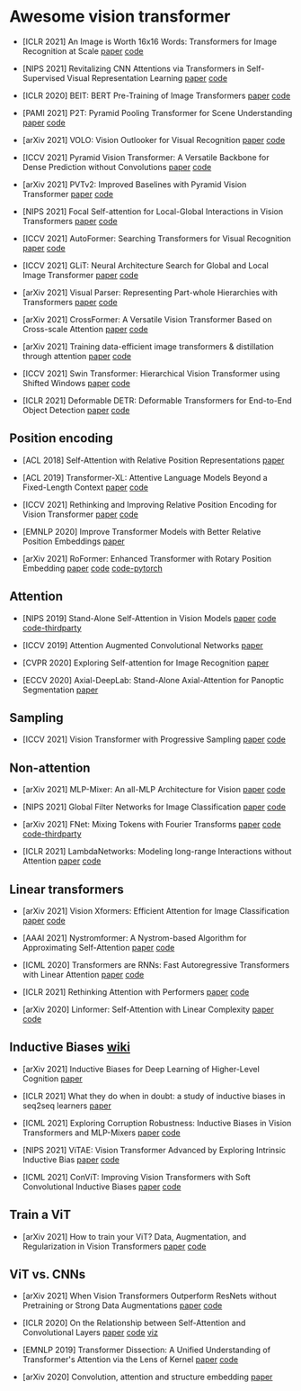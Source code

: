 # Awesome vision transformer

* [ICLR 2021] An Image is Worth 16x16 Words: Transformers for Image Recognition at Scale [paper](https://arxiv.org/pdf/2010.11929.pdf) [code](https://github.com/google-research/vision_transformer)

* [NIPS 2021] Revitalizing CNN Attentions via Transformers in Self-Supervised Visual Representation Learning [paper](https://arxiv.org/pdf/2110.05340v1.pdf) [code](https://github.com/ChongjianGE/CARE)

* [ICLR 2020] BEIT: BERT Pre-Training of Image Transformers [paper](https://arxiv.org/pdf/2106.08254v1.pdf) [code](https://github.com/microsoft/unilm/tree/master/beit)

* [PAMI 2021] P2T: Pyramid Pooling Transformer for Scene Understanding [paper](https://arxiv.org/pdf/2106.12011v3.pdf) [code](https://github.com/yuhuan-wu/P2T)

* [arXiv 2021] VOLO: Vision Outlooker for Visual Recognition [paper](https://arxiv.org/pdf/2106.13112v2.pdf) [code](https://github.com/sail-sg/volo)

* [ICCV 2021] Pyramid Vision Transformer: A Versatile Backbone for Dense Prediction without Convolutions [paper](https://arxiv.org/pdf/2102.12122.pdf) [code](https://github.com/whai362/PVT)

* [arXiv 2021] PVTv2: Improved Baselines with Pyramid Vision Transformer [paper](https://arxiv.org/pdf/2106.13797v4.pdf) [code](https://github.com/whai362/PVT)

* [NIPS 2021] Focal Self-attention for Local-Global Interactions in Vision Transformers [paper](https://arxiv.org/pdf/2107.00641v1.pdf) [code](https://github.com/microsoft/Focal-Transformer)

* [ICCV 2021] AutoFormer: Searching Transformers for Visual Recognition [paper](https://arxiv.org/pdf/2107.00651v1.pdf) [code](https://github.com/microsoft/Cream)

* [ICCV 2021] GLiT: Neural Architecture Search for Global and Local Image Transformer [paper](https://arxiv.org/pdf/2107.02960v3.pdf) [code](https://github.com/bychen515/GLiT)

* [arXiv 2021] Visual Parser: Representing Part-whole Hierarchies with Transformers [paper](https://arxiv.org/pdf/2107.05790v1.pdf) [code](https://github.com/kevin-ssy/ViP)

* [arXiv 2021]  CrossFormer: A Versatile Vision Transformer Based on Cross-scale Attention [paper](https://arxiv.org/pdf/2108.00154v2.pdf) [code](https://github.com/cheerss/CrossFormer)

* [arXiv 2021] Training data-efficient image transformers & distillation through attention [paper](https://arxiv.org/pdf/2012.12877.pdf) [code](https://github.com/facebookresearch/deit)

* [ICCV 2021] Swin Transformer: Hierarchical Vision Transformer using Shifted Windows [paper](https://arxiv.org/pdf/2103.14030.pdf) [code](https://github.com/microsoft/Swin-Transformer)

* [ICLR 2021] Deformable DETR: Deformable Transformers for End-to-End Object Detection [paper](https://openreview.net/pdf?id=gZ9hCDWe6ke) [code](https://github.com/fundamentalvision/Deformable-DETR)

## Position encoding

* [ACL 2018] Self-Attention with Relative Position Representations [paper](https://arxiv.org/pdf/1803.02155.pdf)

* [ACL 2019] Transformer-XL: Attentive Language Models Beyond a Fixed-Length Context [paper](https://aclanthology.org/P19-1285.pdf) [code](https://github.com/kimiyoung/transformer-xl)

* [ICCV 2021] Rethinking and Improving Relative Position Encoding for Vision Transformer [paper](https://arxiv.org/pdf/2107.14222v1.pdf) [code](https://github.com/microsoft/Cream/tree/main/iRPE)

* [EMNLP 2020] Improve Transformer Models with Better Relative Position Embeddings [paper](https://arxiv.org/pdf/2009.13658.pdf)

* [arXiv 2021] RoFormer: Enhanced Transformer with Rotary Position Embedding [paper](https://arxiv.org/pdf/2104.09864.pdf) [code](https://github.com/ZhuiyiTechnology/roformer) [code-pytorch](https://github.com/JunnYu/RoFormer_pytorch)

## Attention

* [NIPS 2019] Stand-Alone Self-Attention in Vision Models [paper](https://proceedings.neurips.cc/paper/2019/file/3416a75f4cea9109507cacd8e2f2aefc-Paper.pdf) [code](https://github.com/google-research/google-research/tree/master/standalone_self_attention_in_vision_models) [code-thirdparty](https://github.com/leaderj1001/Stand-Alone-Self-Attention)

* [ICCV 2019] Attention Augmented Convolutional Networks [paper](https://openaccess.thecvf.com/content_ICCV_2019/papers/Bello_Attention_Augmented_Convolutional_Networks_ICCV_2019_paper.pdf)

* [CVPR 2020] Exploring Self-attention for Image Recognition [paper](https://jiaya.me/papers/selfatten_cvpr20.pdf)

* [ECCV 2020] Axial-DeepLab: Stand-Alone Axial-Attention for Panoptic Segmentation [paper](https://www.ecva.net/papers/eccv_2020/papers_ECCV/papers/123490103.pdf)

## Sampling

* [ICCV 2021] Vision Transformer with Progressive Sampling [paper](https://arxiv.org/pdf/2108.01684.pdf) [code](https://github.com/yuexy/PS-ViT)

## Non-attention

* [arXiv 2021] MLP-Mixer: An all-MLP Architecture for Vision [paper](https://arxiv.org/pdf/2105.01601.pdf) [code](https://github.com/google-research/vision_transformer)

* [NIPS 2021] Global Filter Networks for Image Classification [paper](https://arxiv.org/pdf/2107.00645v1.pdf) [code](https://github.com/raoyongming/GFNet)

* [arXiv 2021] FNet: Mixing Tokens with Fourier Transforms [paper](https://arxiv.org/pdf/2105.03824.pdf) [code](https://github.com/google-research/google-research/) [code-thirdparty](https://github.com/rishikksh20/FNet-pytorch)

* [ICLR 2021] LambdaNetworks: Modeling long-range Interactions without Attention [paper](https://openreview.net/pdf?id=xTJEN-ggl1b) [code](https://github.com/leaderj1001/LambdaNetworks)

## Linear transformers

* [arXiv 2021] Vision Xformers: Efficient Attention for Image Classification [paper](https://arxiv.org/pdf/2107.02239v4.pdf) [code](https://github.com/pranavphoenix/VisionXformer)

* [AAAI 2021] Nystromformer: A Nystrom-based Algorithm for Approximating Self-Attention [paper](https://arxiv.org/pdf/2102.03902.pdf) [code](https://github.com/mlpen/Nystromformer)

* [ICML 2020]  Transformers are RNNs: Fast Autoregressive Transformers with Linear Attention [paper](https://arxiv.org/pdf/2006.16236.pdf) [code](https://github.com/idiap/fast-transformers)

* [ICLR 2021] Rethinking Attention with Performers [paper](https://arxiv.org/pdf/2009.14794.pdf) [code](https://github.com/google-research/google-research/tree/master/performer)

* [arXiv 2020] Linformer: Self-Attention with Linear Complexity [paper](https://arxiv.org/pdf/2006.04768.pdf) [code](https://github.com/tatp22/linformer-pytorch)

## Inductive Biases [wiki](https://en.wikipedia.org/wiki/Inductive_bias)

* [arXiv 2021] Inductive Biases for Deep Learning of Higher-Level Cognition [paper](https://arxiv.org/pdf/2011.15091.pdf)

* [ICLR 2021] What they do when in doubt: a study of inductive biases in seq2seq learners [paper](https://openreview.net/pdf?id=YmA86Zo-P_t)

* [ICML 2021] Exploring Corruption Robustness: Inductive Biases in Vision Transformers and MLP-Mixers [paper](https://arxiv.org/pdf/2106.13122.pdf) [code](https://github.com/katelyn98/CorruptionRobustness)

* [NIPS 2021] ViTAE: Vision Transformer Advanced by Exploring Intrinsic Inductive Bias [paper](https://arxiv.org/pdf/2106.03348) [code](https://github.com/Annbless/ViTAE)

* [ICML 2021] ConViT: Improving Vision Transformers with Soft Convolutional Inductive Biases [paper](http://proceedings.mlr.press/v139/d-ascoli21a/d-ascoli21a.pdf) [code](https://github.com/facebookresearch/convit)

## Train a ViT

* [arXiv 2021] How to train your ViT? Data, Augmentation, and Regularization in Vision Transformers [paper](https://arxiv.org/pdf/2106.10270.pdf) [code](https://github.com/google-research/vision_transformer)

## ViT vs. CNNs

* [arXiv 2021] When Vision Transformers Outperform ResNets without Pretraining or Strong Data Augmentations [paper](https://arxiv.org/pdf/2106.01548.pdf) [code](https://github.com/google-research/vision_transformer)

* [ICLR 2020] On the Relationship between Self-Attention and Convolutional Layers [paper](https://arxiv.org/pdf/1911.03584.pdf) [code](https://github.com/epfml/attention-cnn) [viz](https://epfml.github.io/attention-cnn/)

* [EMNLP 2019] Transformer Dissection: A Unified Understanding of Transformer's Attention via the Lens of Kernel [paper](https://arxiv.org/pdf/1908.11775.pdf) [code](https://github.com/yaohungt/TransformerDissection)

* [arXiv 2020] Convolution, attention and structure embedding [paper](https://arxiv.org/pdf/1905.01289.pdf)
